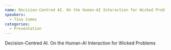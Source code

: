 ```yaml
--- 
name: Decision-Centred AI. On the Human-AI Interaction for Wicked Problems 
speakers: 
  - Tina Comes
categories:
  - Presentation
---
```


Decision-Centred AI. On the Human-AI Interaction for Wicked Problems